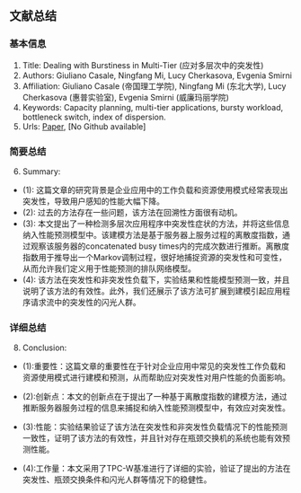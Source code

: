 ## 文献总结




### 基本信息
1. Title: Dealing with Burstiness in Multi-Tier (应对多层次中的突发性)
2. Authors: Giuliano Casale, Ningfang Mi, Lucy Cherkasova, Evgenia Smirni
3. Affiliation: Giuliano Casale (帝国理工学院), Ningfang Mi (东北大学), Lucy Cherkasova (惠普实验室), Evgenia Smirni (威廉玛丽学院)
4. Keywords: Capacity planning, multi-tier applications, bursty workload, bottleneck switch, index of dispersion.
5. Urls: [Paper](https://link.springer.com/chapter/10.1007%2F978-3-642-00644-6_14), [No Github available]

### 简要总结
6. Summary:
- (1): 这篇文章的研究背景是企业应用中的工作负载和资源使用模式经常表现出突发性，导致用户感知的性能大幅下降。
- (2): 过去的方法存在一些问题，该方法在回溯性方面很有动机。
- (3): 本文提出了一种检测多层次应用程序中突发性症状的方法，并将这些信息纳入性能预测模型中。该建模方法是基于服务器上服务过程的离散度指数，通过观察该服务器的concatenated busy times内的完成次数进行推断。离散度指数用于推导出一个Markov调制过程，很好地捕捉资源的突发性和可变性，从而允许我们定义用于性能预测的排队网络模型。
- (4): 该方法在突发性和非突发性负载下，实验结果和性能模型预测一致，并且说明了该方法的有效性。此外，我们还展示了该方法可扩展到建模引起应用程序请求流中的突发性的闪光人群。





### 详细总结

8. Conclusion:

- (1):重要性：这篇文章的重要性在于针对企业应用中常见的突发性工作负载和资源使用模式进行建模和预测，从而帮助应对突发性对用户性能的负面影响。

- (2):创新点：本文的创新点在于提出了一种基于离散度指数的建模方法，通过推断服务器服务过程的信息来捕捉和纳入性能预测模型中，有效应对突发性。

- (3):性能：实验结果验证了该方法在突发性和非突发性负载情况下的性能预测一致性，证明了该方法的有效性，并且针对存在瓶颈交换机的系统也能有效预测性能。

- (4):工作量：本文采用了TPC-W基准进行了详细的实验，验证了提出的方法在突发性、瓶颈交换条件和闪光人群等情况下的稳健性。






